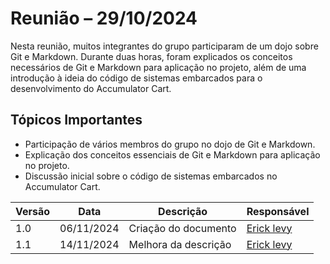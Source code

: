 # Reunião – 29/10/2024

Nesta reunião, muitos integrantes do grupo participaram de um dojo sobre Git e Markdown. Durante duas horas, foram explicados os conceitos necessários de Git e Markdown para aplicação no projeto, além de uma introdução à ideia do código de sistemas embarcados para o desenvolvimento do Accumulator Cart.

## Tópicos Importantes

- Participação de vários membros do grupo no dojo de Git e Markdown.
- Explicação dos conceitos essenciais de Git e Markdown para aplicação no projeto.
- Discussão inicial sobre o código de sistemas embarcados no Accumulator Cart.




| Versão| Data | Descrição | Responsável|
|-------|------|-----------|------------|
| 1.0 | 06/11/2024 | Criação do documento | [Erick levy](https://gitlab.com/Ericklevy)  |
| 1.1 | 14/11/2024 | Melhora da descrição | [Erick levy](https://gitlab.com/Ericklevy)  |